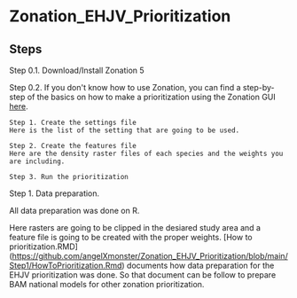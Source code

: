 # **Zonation_EHJV_Prioritization**

## Steps

Step 0.1. Download/Install Zonation 5 

Step 0.2. If you don't know how to use Zonation, you can find a step-by-step of the basics on how to make a prioritization using the Zonation GUI [here](https://github.com/angelXmonster/Zonation_EHJV_Prioritization/tree/main/Step0_1).

	Step 1. Create the settings file
	Here is the list of the setting that are going to be used.  

	Step 2. Create the features file
	Here are the density raster files of each species and the weights you are including.

	Step 3. Run the prioritization
  
Step 1. Data preparation. 

All data preparation was done on R.  

Here rasters are going to be clipped in the desiared study area and a feature file is going to be created with the proper weights. 
[How to prioritization.RMD] (https://github.com/angelXmonster/Zonation_EHJV_Prioritization/blob/main/Step1/HowToPrioritization.Rmd) documents how data preparation for the EHJV prioritization was done. So that document can be follow to prepare BAM national models for other zonation prioritization.  
	


